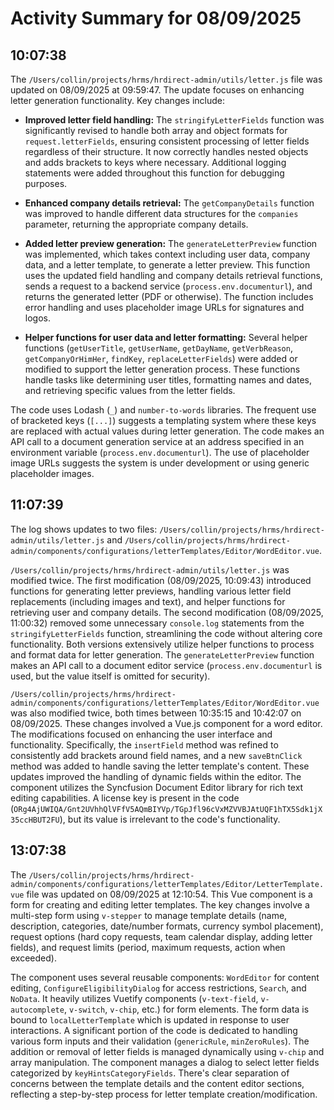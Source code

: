 # Activity Summary for 08/09/2025

## 10:07:38
The `/Users/collin/projects/hrms/hrdirect-admin/utils/letter.js` file was updated on 08/09/2025 at 09:59:47.  The update focuses on enhancing letter generation functionality.  Key changes include:

* **Improved letter field handling:** The `stringifyLetterFields` function was significantly revised to handle both array and object formats for `request.letterFields`, ensuring consistent processing of letter fields regardless of their structure.  It now correctly handles nested objects and adds brackets to keys where necessary.  Additional logging statements were added throughout this function for debugging purposes.

* **Enhanced company details retrieval:** The `getCompanyDetails` function was improved to handle different data structures for the `companies` parameter, returning the appropriate company details.

* **Added letter preview generation:** The `generateLetterPreview` function was implemented, which takes context including user data, company data, and a letter template, to generate a letter preview. This function uses the updated field handling and company details retrieval functions, sends a request to a backend service (`process.env.documenturl`), and returns the generated letter (PDF or otherwise).  The function includes error handling and uses placeholder image URLs for signatures and logos.

* **Helper functions for user data and letter formatting:** Several helper functions (`getUserTitle`, `getUserName`, `getDayName`, `getVerbReason`, `getCompanyOrHimHer`, `findKey`, `replaceLetterFields`) were added or modified to support the letter generation process. These functions handle tasks like determining user titles, formatting names and dates, and retrieving specific values from the letter fields.


The code uses Lodash (`_`) and `number-to-words` libraries.  The frequent use of bracketed keys (`[...]`) suggests a templating system where these keys are replaced with actual values during letter generation.  The code makes an API call to a document generation service at an address specified in an environment variable (`process.env.documenturl`).  The use of placeholder image URLs suggests the system is under development or using generic placeholder images.


## 11:07:39
The log shows updates to two files: `/Users/collin/projects/hrms/hrdirect-admin/utils/letter.js` and `/Users/collin/projects/hrms/hrdirect-admin/components/configurations/letterTemplates/Editor/WordEditor.vue`.

`/Users/collin/projects/hrms/hrdirect-admin/utils/letter.js` was modified twice. The first modification (08/09/2025, 10:09:43)  introduced functions for generating letter previews,  handling various letter field replacements (including images and text),  and helper functions for retrieving user and company details.  The second modification (08/09/2025, 11:00:32)  removed some unnecessary `console.log` statements from the `stringifyLetterFields` function, streamlining the code without altering core functionality.  Both versions extensively utilize helper functions to process and format data for letter generation.  The `generateLetterPreview` function makes an API call to a document editor service (`process.env.documenturl` is used, but the value itself is omitted for security).

`/Users/collin/projects/hrms/hrdirect-admin/components/configurations/letterTemplates/Editor/WordEditor.vue` was also modified twice, both times between 10:35:15 and 10:42:07 on 08/09/2025.  These changes involved a Vue.js component for a word editor.  The modifications focused on enhancing the user interface and functionality.  Specifically, the `insertField` method was refined to consistently add brackets around field names, and a new `saveBtnClick` method was added to handle saving the letter template's content.  These updates improved the handling of dynamic fields within the editor.  The component utilizes the Syncfusion Document Editor library for rich text editing capabilities.  A license key is present in the code (`ORg4AjUWIQA/Gnt2UVhhQlVFfV5AQmBIYVp/TGpJfl96cVxMZVVBJAtUQF1hTX5Sdk1jX35ccHBUT2FU`), but its value is irrelevant to the code's functionality.


## 13:07:38
The `/Users/collin/projects/hrms/hrdirect-admin/components/configurations/letterTemplates/Editor/LetterTemplate.vue` file was updated on 08/09/2025 at 12:10:54.  This Vue component is a form for creating and editing letter templates.  The key changes involve a multi-step form using `v-stepper` to manage template details (name, description, categories, date/number formats, currency symbol placement), request options (hard copy requests, team calendar display, adding letter fields), and request limits (period, maximum requests, action when exceeded).

The component uses several reusable components: `WordEditor` for content editing, `ConfigureEligibilityDialog` for access restrictions, `Search`, and `NoData`.  It heavily utilizes Vuetify components (`v-text-field`, `v-autocomplete`, `v-switch`, `v-chip`, etc.) for form elements.  The form data is bound to `localLetterTemplate` which is updated in response to user interactions.  A significant portion of the code is dedicated to handling various form inputs and their validation (`genericRule`, `minZeroRules`).  The addition or removal of letter fields is managed dynamically using `v-chip` and array manipulation.  The component manages a dialog to select letter fields categorized by `keyHintsCategoryFields`.  There's clear separation of concerns between the template details and the content editor sections, reflecting a step-by-step process for letter template creation/modification.
